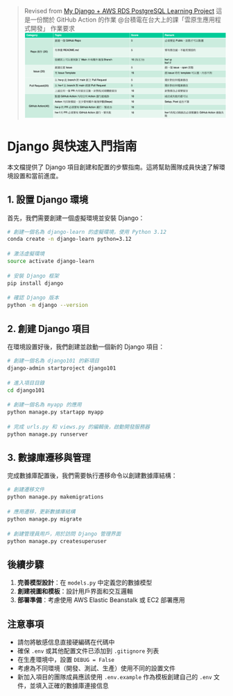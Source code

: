> Revised from [My Django + AWS RDS PostgreSQL Learning Project](https://github.com/wama-tw/Django-Learn)
> 這是一份關於 GitHub Action 的作業 @台積電在台大上的課「雲原生應用程式開發」
> 作業要求
> ![Homework Requirement](HW_requirement.png)

# Django 與快速入門指南

本文檔提供了 Django 項目創建和配置的步驟指南。這將幫助團隊成員快速了解環境設置和當前進度。

## 1. 設置 Django 環境

首先，我們需要創建一個虛擬環境並安裝 Django：

```bash
# 創建一個名為 django-learn 的虛擬環境，使用 Python 3.12
conda create -n django-learn python=3.12

# 激活虛擬環境
source activate django-learn

# 安裝 Django 框架
pip install django

# 確認 Django 版本
python -m django --version
```

## 2. 創建 Django 項目

在環境設置好後，我們創建並啟動一個新的 Django 項目：

```bash
# 創建一個名為 django101 的新項目
django-admin startproject django101

# 進入項目目錄
cd django101

# 創建一個名為 myapp 的應用
python manage.py startapp myapp

# 完成 urls.py 和 views.py 的編輯後，啟動開發服務器
python manage.py runserver
```

## 3. 數據庫遷移與管理

完成數據庫配置後，我們需要執行遷移命令以創建數據庫結構：

```bash
# 創建遷移文件
python manage.py makemigrations

# 應用遷移，更新數據庫結構
python manage.py migrate

# 創建管理員用戶，用於訪問 Django 管理界面
python manage.py createsuperuser
```

## 後續步驟

1. **完善模型設計**：在 `models.py` 中定義您的數據模型
2. **創建視圖和模板**：設計用戶界面和交互邏輯
3. **部署準備**：考慮使用 AWS Elastic Beanstalk 或 EC2 部署應用

## 注意事項

- 請勿將敏感信息直接硬編碼在代碼中
- 確保 `.env` 或其他配置文件已添加到 `.gitignore` 列表
- 在生產環境中，設置 `DEBUG = False`
- 考慮為不同環境（開發、測試、生產）使用不同的設置文件
- 新加入項目的團隊成員應該使用 `.env.example` 作為模板創建自己的 `.env` 文件，並填入正確的數據庫連接信息
